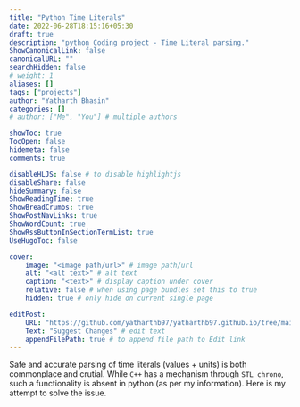 ```yaml
---
title: "Python Time Literals"
date: 2022-06-28T18:15:16+05:30
draft: true
description: "python Coding project - Time Literal parsing."
ShowCanonicalLink: false
canonicalURL: ""
searchHidden: false
# weight: 1
aliases: []
tags: ["projects"]
author: "Yatharth Bhasin"
categories: []
# author: ["Me", "You"] # multiple authors

showToc: true
TocOpen: false
hidemeta: false
comments: true

disableHLJS: false # to disable highlightjs
disableShare: false
hideSummary: false
ShowReadingTime: true
ShowBreadCrumbs: true
ShowPostNavLinks: true
ShowWordCount: true
ShowRssButtonInSectionTermList: true
UseHugoToc: false

cover:
    image: "<image path/url>" # image path/url
    alt: "<alt text>" # alt text
    caption: "<text>" # display caption under cover
    relative: false # when using page bundles set this to true
    hidden: true # only hide on current single page

editPost:
    URL: "https://github.com/yatharthb97/yatharthb97.github.io/tree/main/content/"
    Text: "Suggest Changes" # edit text
    appendFilePath: true # to append file path to Edit link
---
```


Safe and accurate parsing of time literals (values + units) is both commonplace and crutial. While `C++` has a mechanism through `STL chrono`, such a functionality is absent in python (as per my information). Here is my attempt to solve the issue.

## 